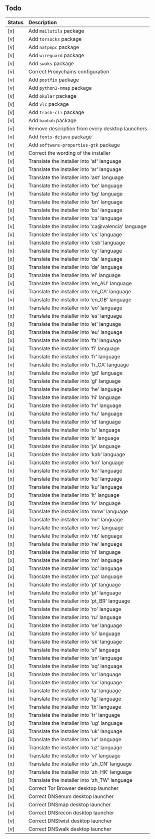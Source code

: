 ## Todo

| Status | Description |
| :--- | :--- |
| \[x\] | Add `mailutils` package |
| \[v\] | Add `torsocks` package |
| \[v\] | Add `natpmpc` package |
| \[v\] | Add `wireguard` package |
| \[v\] | Add `swaks` package |
| \[v\] | Correct Proxychains configuration |
| \[v\] | Add `postfix` package |
| \[v\] | Add `python3-nmap` package |
| \[v\] | Add `okular` package |
| \[v\] | Add `vlc` package |
| \[v\] | Add `trash-cli` package |
| \[v\] | Add `baobab` package |
| \[v\] | Remove description from every desktop launchers |
| \[v\] | Add `fonts-dejavu` package |
| \[v\] | Add `software-properties-gtk` package |
| \[v\] | Correct the wording of the installer |
| \[v\] | Translate the installer into 'af' language |
| \[v\] | Translate the installer into 'ar' language |
| \[v\] | Translate the installer into 'ast' language |
| \[v\] | Translate the installer into 'be' language |
| \[v\] | Translate the installer into 'bg' language |
| \[x\] | Translate the installer into 'bn' language |
| \[x\] | Translate the installer into 'bs' language |
| \[v\] | Translate the installer into 'ca' language |
| \[v\] | Translate the installer into 'ca@valencia' language |
| \[x\] | Translate the installer into 'cs' language |
| \[x\] | Translate the installer into 'csb' language |
| \[x\] | Translate the installer into 'cy' language |
| \[x\] | Translate the installer into 'da' language |
| \[x\] | Translate the installer into 'de' language |
| \[x\] | Translate the installer into 'el' language |
| \[v\] | Translate the installer into 'en_AU' language |
| \[v\] | Translate the installer into 'en_CA' language |
| \[v\] | Translate the installer into 'en_GB' language |
| \[x\] | Translate the installer into 'eo' language |
| \[x\] | Translate the installer into 'es' language |
| \[x\] | Translate the installer into 'et' language |
| \[x\] | Translate the installer into 'eu' language |
| \[x\] | Translate the installer into 'fa' language |
| \[x\] | Translate the installer into 'fi' language |
| \[v\] | Translate the installer into 'fr' language |
| \[v\] | Translate the installer into 'fr_CA' language |
| \[x\] | Translate the installer into 'gd' language |
| \[x\] | Translate the installer into 'gl' language |
| \[x\] | Translate the installer into 'he' language |
| \[x\] | Translate the installer into 'hi' language |
| \[x\] | Translate the installer into 'hr' language |
| \[x\] | Translate the installer into 'hu' language |
| \[x\] | Translate the installer into 'id' language |
| \[x\] | Translate the installer into 'is' language |
| \[v\] | Translate the installer into 'it' language |
| \[x\] | Translate the installer into 'ja' language |
| \[x\] | Translate the installer into 'kab' language |
| \[x\] | Translate the installer into 'km' language |
| \[x\] | Translate the installer into 'kn' language |
| \[x\] | Translate the installer into 'ko' language |
| \[x\] | Translate the installer into 'ku' language |
| \[x\] | Translate the installer into 'lt' language |
| \[x\] | Translate the installer into 'lv' language |
| \[x\] | Translate the installer into 'mnw' language |
| \[x\] | Translate the installer into 'mr' language |
| \[x\] | Translate the installer into 'ms' language |
| \[x\] | Translate the installer into 'nb' language |
| \[x\] | Translate the installer into 'ne' language |
| \[x\] | Translate the installer into 'nl' language |
| \[x\] | Translate the installer into 'nn' language |
| \[x\] | Translate the installer into 'oc' language |
| \[x\] | Translate the installer into 'pa' language |
| \[x\] | Translate the installer into 'pl' language |
| \[v\] | Translate the installer into 'pt' language |
| \[v\] | Translate the installer into 'pt_BR' language |
| \[v\] | Translate the installer into 'ro' language |
| \[v\] | Translate the installer into 'ru' language |
| \[x\] | Translate the installer into 'se' language |
| \[x\] | Translate the installer into 'si' language |
| \[x\] | Translate the installer into 'sk' language |
| \[x\] | Translate the installer into 'sl' language |
| \[x\] | Translate the installer into 'sn' language |
| \[x\] | Translate the installer into 'sq' language |
| \[x\] | Translate the installer into 'sr' language |
| \[x\] | Translate the installer into 'sv' language |
| \[x\] | Translate the installer into 'ta' language |
| \[x\] | Translate the installer into 'tg' language |
| \[v\] | Translate the installer into 'th' language |
| \[x\] | Translate the installer into 'tr' language |
| \[x\] | Translate the installer into 'ug' language |
| \[x\] | Translate the installer into 'uk' language |
| \[x\] | Translate the installer into 'ur' language |
| \[x\] | Translate the installer into 'uz' language |
| \[x\] | Translate the installer into 'vi' language |
| \[x\] | Translate the installer into 'zh_CN' language |
| \[x\] | Translate the installer into 'zh_HK' language |
| \[x\] | Translate the installer into 'zh_TW' language |
| \[v\] | Correct Tor Browser desktop launcher |
| \[v\] | Correct DNSenum desktop launcher |
| \[v\] | Correct DNSmap desktop launcher |
| \[v\] | Correct DNSrecon desktop launcher |
| \[v\] | Correct DNStwist desktop launcher |
| \[v\] | Correct DNSwalk desktop launcher |
